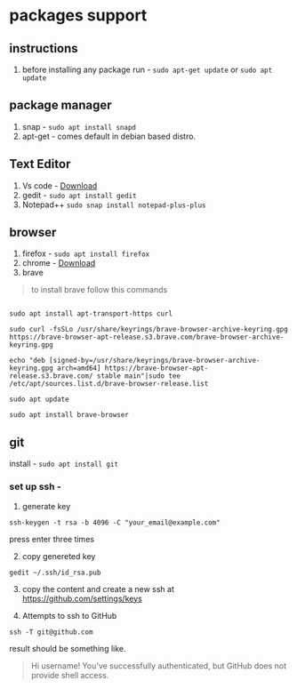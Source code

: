 # packages support

## instructions
1. before installing any package run  - ``` sudo apt-get update ``` or ``` sudo apt update ```

## package manager
1. snap - ``` sudo apt install snapd ```
2. apt-get - comes default in debian based distro.


## Text Editor
1. Vs code - [Download](https://code.visualstudio.com/download)
2. gedit - ``` sudo apt install gedit ```
3. Notepad++ ``` sudo snap install notepad-plus-plus ```


## browser
1. firefox - ``` sudo apt install firefox ```
2. chrome - [Download](https://www.google.com/chrome/)
3. brave
> to install brave follow this commands
```

sudo apt install apt-transport-https curl

sudo curl -fsSLo /usr/share/keyrings/brave-browser-archive-keyring.gpg https://brave-browser-apt-release.s3.brave.com/brave-browser-archive-keyring.gpg

echo "deb [signed-by=/usr/share/keyrings/brave-browser-archive-keyring.gpg arch=amd64] https://brave-browser-apt-release.s3.brave.com/ stable main"|sudo tee /etc/apt/sources.list.d/brave-browser-release.list

sudo apt update

sudo apt install brave-browser

```

## git 
install - ``` sudo apt install git ```
### set up ssh - 
1. generate key
```
ssh-keygen -t rsa -b 4096 -C "your_email@example.com"
```
press enter three times

2. copy genereted key
```
gedit ~/.ssh/id_rsa.pub
```
3. copy the content and create a new ssh at https://github.com/settings/keys

4. Attempts to ssh to GitHub
```
ssh -T git@github.com
```
result should be something like. 
> Hi username! You've successfully authenticated, but GitHub does not
> provide shell access.
